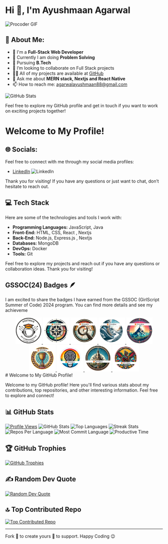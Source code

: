 # Hi 👋, I'm Ayushmaan Agarwal

![Procoder GIF](https://user-images.githubusercontent.com/74038190/212751818-13da6fd2-27ca-45c4-9c64-3940ccfa6fd3.gif)

## 💫 About Me:
- 🔭 I'm a **Full-Stack Web Developer**
- 🌱 Currently I am doing  **Problem Solving**
- 🌱 Pursuing **B.Tech**
- 👯 I’m looking to collaborate on Full Stack projects
- 👨‍💻 All of my projects are available at [GitHub](https://github.com/Hemu21/)
- 💬 Ask me about **MERN stack, Nextjs and React Native**
- 📫 How to reach me: [agarwalayushmaan88@gmail.com](mailto:agarwalayushmaan88@gmail.com)
 
![GitHub Stats](https://user-images.githubusercontent.com/74038190/240304586-d48893bd-0757-481c-8d7e-ba3e163feae7.png)

Feel free to explore my GitHub profile and get in touch if you want to work on exciting projects together!
# Welcome to My Profile!

## 🌐 Socials:

Feel free to connect with me through my social media profiles:

- [LinkedIn]([https://linkedin.com/in/hemu21](https://www.linkedin.com/in/ayushmaan-agarwal88/)) ![LinkedIn](https://img.shields.io/badge/LinkedIn-%230077B5.svg?logo=linkedin&logoColor=white)

Thank you for visiting! If you have any questions or just want to chat, don’t hesitate to reach out.

## 💻 Tech Stack

Here are some of the technologies and tools I work with:

- **Programming Languages:** JavaScript, Java
- **Front-End:** HTML, CSS, React  , Nextjs 
- **Back-End:** Node.js, Express.js , Nextjs
- **Databases:** MongoDB
- **DevOps:** Docker
- **Tools:** Git

Feel free to explore my projects and reach out if you have any questions or collaboration ideas. Thank you for visiting!

## GSSOC(24) Badges 🪶

I am excited to share the badges I have earned from the GSSOC (GirlScript Summer of Code) 2024 program. You can find more details and see my achieveme

<div align="center" dir="auto">
  <a href="https://gssoc.girlscript.tech/leaderboard" rel="nofollow">
    <img src="https://raw.githubusercontent.com/girlscript/gssoc-website-new/main/public/badges/postman.png" width="85px" height="85px" style="max-width: 100%;">
    <img src="https://github.com/girlscript/gssoc-website-new/raw/main/public/badges/1.png" width="85px" height="85px" style="max-width: 100%;">
    <img src="https://github.com/girlscript/gssoc-website-new/raw/main/public/badges/2.png" width="85px" height="85px" style="max-width: 100%;">
    <img src="https://github.com/girlscript/gssoc-website-new/raw/main/public/badges/3.png" width="85px" height="85px" style="max-width: 100%;">
    <img src="https://github.com/girlscript/gssoc-website-new/raw/main/public/badges/4.png" width="85px" height="85px" style="max-width: 100%;">
    <img src="https://github.com/girlscript/gssoc-website-new/raw/main/public/badges/5.png" width="85px" height="85px" style="max-width: 100%;">
    <img src="https://github.com/girlscript/gssoc-website-new/raw/main/public/badges/6.png" width="85px" height="85px" style="max-width: 100%;">
    <img src="https://github.com/girlscript/gssoc-website-new/raw/main/public/badges/7.png" width="85px" height="85px" style="max-width: 100%;">
    <img src="https://github.com/girlscript/gssoc-website-new/raw/main/public/badges/8.png" width="85px" height="85px" style="max-width: 100%;">
  </a>
</div>
# Welcome to My GitHub Profile!

Welcome to my GitHub profile! Here you'll find various stats about my contributions, top repositories, and other interesting information. Feel free to explore and connect!

## 📊 GitHub Stats

[![Profile Views](https://komarev.com/ghpvc/?username=Ayushmaanagarwal1211&abbreviated=true)](https://github.com/Ayushmaanagarwal1211)
![GitHub Stats](https://github-readme-stats.vercel.app/api?username=Ayushmaanagarwal1211&theme=blue-green&hide_border=true&include_all_commits=false&count_private=true)
![Top Languages](https://github-readme-stats.vercel.app/api/top-langs/?username=Ayushmaanagarwal1211&theme=blue-green&hide_border=true&include_all_commits=false&count_private=true&layout=compact)
![Streak Stats](https://github-readme-streak-stats.herokuapp.com/?user=Ayushmaanagarwal1211&theme=blue-green&hide_border=true)
![Repos Per Language](http://github-profile-summary-cards.vercel.app/api/cards/repos-per-language?username=Ayushmaanagarwal1211&theme=blue_green)
![Most Commit Language](http://github-profile-summary-cards.vercel.app/api/cards/most-commit-language?username=Ayushmaanagarwal1211&theme=blue_green)
![Productive Time](http://github-profile-summary-cards.vercel.app/api/cards/productive-time?username=Ayushmaanagarwal1211&theme=blue_green&utcOffset=8)

## 🏆 GitHub Trophies

[![GitHub Trophies](https://github-profile-trophy.vercel.app/?username=Ayushmaanagarwal1211&theme=shadow_blue&no-frame=false&no-bg=true&margin-w=4)](https://github.com/Ayushmaanagarwal1211)

## ✍️ Random Dev Quote

[![Random Dev Quote](https://quotes-github-readme.vercel.app/api?type=horizontal&theme=radical)](https://quotes-github-readme.vercel.app/api?type=horizontal&theme=radical)

## 🔝 Top Contributed Repo

[![Top Contributed Repo](https://github-contributor-stats.vercel.app/api?username=Ayushmaanagarwal1211&limit=5&theme=dark&combine_all_yearly_contributions=true)](https://github-contributor-stats.vercel.app/api?username=Ayushmaanagarwal1211&limit=5&theme=dark&combine_all_yearly_contributions=true)


---

Fork 🍴 to create yours 🌟 to support. Happy Coding 😉

